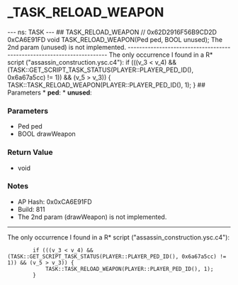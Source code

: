 # _TASK_RELOAD_WEAPON

--- ns: TASK --- ## TASK_RELOAD_WEAPON  // 0x62D2916F56B9CD2D 0xCA6E91FD void TASK_RELOAD_WEAPON(Ped ped, BOOL unused);  The 2nd param (unused) is not implemented. ----------------------------------------------------------------------- The only occurrence I found in a R* script ("assassin_construction.ysc.c4"): if (((v_3 < v_4) && (TASK::GET_SCRIPT_TASK_STATUS(PLAYER::PLAYER_PED_ID(), 0x6a67a5cc) != 1)) && (v_5 > v_3)) { TASK::TASK_RELOAD_WEAPON(PLAYER::PLAYER_PED_ID(), 1); }  ## Parameters * **ped**: * **unused**:

### Parameters
* Ped ped
* BOOL drawWeapon

### Return Value
* void

### Notes
* AP Hash: 0x0xCA6E91FD
* Build: 811
* The 2nd param (drawWeapon) is not implemented.

-----------------------------------------------------------------------

The only occurrence I found in a R* script ("assassin_construction.ysc.c4"):

            if (((v_3 < v_4) && (TASK::GET_SCRIPT_TASK_STATUS(PLAYER::PLAYER_PED_ID(), 0x6a67a5cc) != 1)) && (v_5 > v_3)) {
                TASK::TASK_RELOAD_WEAPON(PLAYER::PLAYER_PED_ID(), 1);
            }

